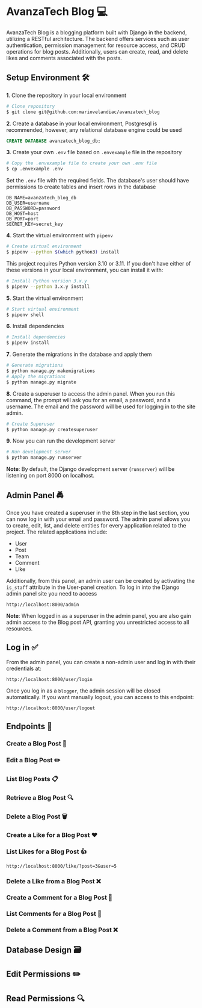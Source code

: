 # AvanzaTech Blog 💻️
AvanzaTech Blog is a blogging platform built with Django in the backend, utilizing a RESTful architecture. The backend offers services such as user authentication, permission management for resource access, and CRUD operations for blog posts. Additionally, users can create, read, and delete likes and comments associated with the posts.
## Setup Environment 🛠️
**1**. Clone the repository in your local environment
```sh
# Clone repository
$ git clone git@github.com:mariovelandiac/avanzatech_blog
```
**2**. Create a database in your local environment, Postgresql is recommended, however, any relational database engine could be used
```SQL
CREATE DATABASE avanzatech_blog_db;
```
**3**. Create your own ```.env``` file based on ```.envexample``` file in the repository
```sh
# Copy the .envexample file to create your own .env file
$ cp .envexample .env
```
Set the ```.env``` file with the required fields. The database's user should have permissions to create tables and insert rows in the database
```text
DB_NAME=avanzatech_blog_db
DB_USER=username
DB_PASSWORD=password
DB_HOST=host
DB_PORT=port
SECRET_KEY=secret_key
```
**4**. Start the virtual environment with ```pipenv```
```sh
# Create virtual environment
$ pipenv --python $(which python3) install
```
This project requires Python version 3.10 or 3.11. If you don't have either of these versions in your local environment, you can install it with:
```sh
# Install Python version 3.x.y
$ pipenv --python 3.x.y install
```
**5**. Start the virtual environment
```sh
# Start virtual environment
$ pipenv shell
```
**6**. Install dependencies
```sh
# Install dependencies
$ pipenv install
```
**7**. Generate the migrations in the database and apply them
```sh
# Generate migrations
$ python manage.py makemigrations
# Apply the migrations
$ python manage.py migrate
```
**8**. Create a superuser to access the admin panel. When you run this command, the prompt will ask you for an email, a password, and a username. The email and the password will be used for logging in to the site admin.
```sh
# Create Superuser
$ python manage.py createsuperuser
```
**9**. Now you can run the development server
```sh
# Run development server
$ python manage.py runserver
```
**Note**: By default, the Django development server (`runserver`) will be listening on port 8000 on localhost.
## Admin Panel 🚔
Once you have created a superuser in the 8th step in the last section, you can now log in with your email and password. The admin panel allows you to create, edit, list, and delete entities for every application related to the project. The related applications include:
- User
- Post
- Team
- Comment
- Like

Additionally, from this panel, an admin user can be created by activating the `is_staff` attribute in the User-panel creation. To log in into the Django admin panel site you need to access
```text
http://localhost:8000/admin
```
**Note**: When logged in as a superuser in the admin panel, you are also gain admin access to the Blog post API, granting you unrestricted access to all resources.
## Log in ✅
From the admin panel, you can create a non-admin user and log in with their credentials at:
```text
http://localhost:8000/user/login
```
Once you log in as a `blogger`, the admin session will be closed automatically. If you want manually logout, you can access to this endpoint:
```text
http://localhost:8000/user/logout
```
## Endpoints 🚪
### Create a Blog Post 📝
### Edit a Blog Post ✏️
### List Blog Posts 📋
### Retrieve a Blog Post 🔍
### Delete a Blog Post 🗑️
### Create a Like for a Blog Post ❤️
### List Likes for a Blog Post 👍
```text
http://localhost:8000/like/?post=3&user=5
```
### Delete a Like from a Blog Post ❌
### Create a Comment for a Blog Post 💬
### List Comments for a Blog Post 💬
### Delete a Comment from a Blog Post ❌
## Database Design 🗃️
## Edit Permissions ✏️
## Read Permissions 🔍
